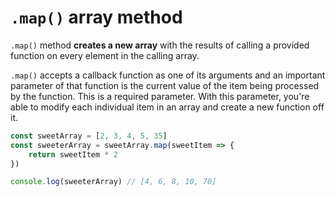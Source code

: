 # `.map()` array method

`.map()` method **creates a new array** with the results of calling a provided function on every element in the calling array.

`.map()` accepts a callback function as one of its arguments and an important parameter of that function is the current value of the item being processed by the function. This is a required parameter. With this parameter, you're able to modify each individual item in an array and create a new function off it.

```JavaScript
const sweetArray = [2, 3, 4, 5, 35]
const sweeterArray = sweetArray.map(sweetItem => {
    return sweetItem * 2
})

console.log(sweeterArray) // [4, 6, 8, 10, 70]
```
